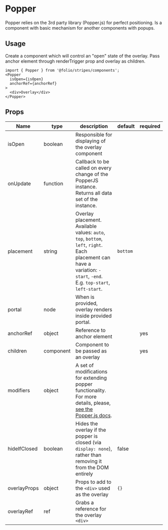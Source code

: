 # Popper

Popper relies on the 3rd party library (Popper.js) for perfect positioning.
Is a component with basic mechanism for another components with popups.


## Usage
Create a component which will control an "open" state of the overlay. Pass anchor element through renderTrigger prop and overlay as children.

```
import { Popper } from '@folio/stripes/components';
<Popper
  isOpen={isOpen}
  anchorRef={anchorRef}
>
  <div>Overlay</div>
</Popper>
```

## Props
Name | type | description | default | required
--- | --- | --- | --- | ---
isOpen | boolean | Responsible for displaying of the overlay component | | |
onUpdate | function | Callback to be called on every change of the PopperJS instance. Returns all data set of the instance. 
placement | string | Overlay placement. Available values: `auto`, `top`, `bottom`, `left`, `right`. Each placement can have a variation: `-start`, `-end`. E.g. `top-start`, `left-start`. | `bottom` | |
portal | node | When is provided, overlay renders inside provided portal. | | |
anchorRef | object | Reference to anchor element |  | yes |
children | component | Component to be passed as an overlay |  | yes |
modifiers | object | A set of modifications for extending popper functionality. For more details, please, [see the Popper.js docs](https://popper.js.org/docs/v1/#modifiers). | | |
hideIfClosed | boolean | Hides the overlay if the popper is closed (via `display: none`), rather than removing it from the DOM entirely | false | |
overlayProps | object | Props to add to the `<div>` used as the overlay | `{}` | |
overlayRef | ref | Grabs a reference for the overlay `<div>` | | |
